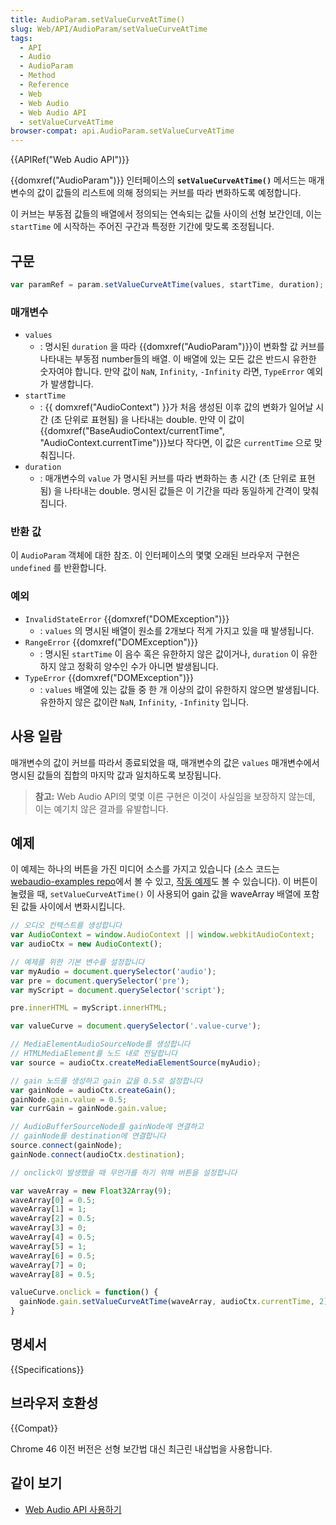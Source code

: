 ```yaml
---
title: AudioParam.setValueCurveAtTime()
slug: Web/API/AudioParam/setValueCurveAtTime
tags:
  - API
  - Audio
  - AudioParam
  - Method
  - Reference
  - Web
  - Web Audio
  - Web Audio API
  - setValueCurveAtTime
browser-compat: api.AudioParam.setValueCurveAtTime
---
```

{{APIRef("Web Audio API")}}

{{domxref("AudioParam")}} 인터페이스의 **`setValueCurveAtTime()`** 메서드는 매개변수의 값이 값들의 리스트에 의해 정의되는 커브를 따라 변화하도록 예정합니다.

이 커브는 부동점 값들의 배열에서 정의되는 연속되는 값들 사이의 선형 보간인데, 이는 `startTime` 에 시작하는 주어진 구간과 특정한 기간에 맞도록 조정됩니다.

## 구문

```js
var paramRef = param.setValueCurveAtTime(values, startTime, duration);
```

### 매개변수

- `values`
  - : 명시된 `duration` 을 따라 {{domxref("AudioParam")}}이 변화할 값 커브를 나타내는 부동점 number들의 배열. 이 배열에 있는 모든 값은 반드시 유한한 숫자여야 합니다. 만약 값이 `NaN`, `Infinity`, `-Infinity` 라면, `TypeError` 예외가 발생합니다.
- `startTime`
  - : {{ domxref("AudioContext") }}가 처음 생성된 이후 값의 변화가 일어날 시간 (초 단위로 표현됨) 을 나타내는 double. 만약 이 값이 {{domxref("BaseAudioContext/currentTime", "AudioContext.currentTime")}}보다 작다면, 이 값은 `currentTime` 으로 맞춰집니다.
- `duration`
  - : 매개변수의 `value` 가 명시된 커브를 따라 변화하는 총 시간 (초 단위로 표현됨) 을 나타내는 double. 명시된 값들은 이 기간을 따라 동일하게 간격이 맞춰집니다.

### 반환 값

이 `AudioParam` 객체에 대한 참조. 이 인터페이스의 몇몇 오래된 브라우저 구현은 `undefined` 를 반환합니다.

### 예외

- `InvalidStateError` {{domxref("DOMException")}}
  - : `values` 의 명시된 배열이 원소를 2개보다 적게 가지고 있을 때 발생됩니다.
- `RangeError` {{domxref("DOMException")}}
  - : 명시된 `startTime` 이 음수 혹은 유한하지 않은 값이거나, `duration` 이 유한하지 않고 정확히 양수인 수가 아니면 발생됩니다.
- `TypeError` {{domxref("DOMException")}}
  - : `values` 배열에 있는 값들 중 한 개 이상의 값이 유한하지 않으면 발생됩니다. 유한하지 않은 값이란 `NaN`, `Infinity`, `-Infinity` 입니다.

## 사용 일람

매개변수의 값이 커브를 따라서 종료되었을 때, 매개변수의 값은 `values` 매개변수에서 명시된 값들의 집합의 마지막 값과 일치하도록 보장됩니다.

> **참고:** Web Audio API의 몇몇 이른 구현은 이것이 사실임을
> 보장하지 않는데, 이는 예기치 않은 결과를 유발합니다.

## 예제

이 예제는 하나의 버튼을 가진 미디어 소스를 가지고 있습니다 (소스 코드는 [webaudio-examples
repo](https://github.com/mdn/webaudio-examples/blob/master/audio-param/index.html)에서 볼 수 있고, [작동 예제](https://mdn.github.io/webaudio-examples/audio-param/)도 볼 수 있습니다). 이 버튼이 눌렸을 때, `setValueCurveAtTime()` 이 사용되어 gain 값을 waveArray 배열에 포함된 값들 사이에서 변화시킵니다.

```js
// 오디오 컨텍스트를 생성합니다
var AudioContext = window.AudioContext || window.webkitAudioContext;
var audioCtx = new AudioContext();

// 예제를 위한 기본 변수를 설정합니다
var myAudio = document.querySelector('audio');
var pre = document.querySelector('pre');
var myScript = document.querySelector('script');

pre.innerHTML = myScript.innerHTML;

var valueCurve = document.querySelector('.value-curve');

// MediaElementAudioSourceNode를 생성합니다
// HTMLMediaElement를 노드 내로 전달합니다
var source = audioCtx.createMediaElementSource(myAudio);

// gain 노드를 생성하고 gain 값을 0.5로 설정합니다
var gainNode = audioCtx.createGain();
gainNode.gain.value = 0.5;
var currGain = gainNode.gain.value;

// AudioBufferSourceNode를 gainNode에 연결하고
// gainNode를 destination에 연결합니다
source.connect(gainNode);
gainNode.connect(audioCtx.destination);

// onclick이 발생했을 때 무언가를 하기 위해 버튼을 설정합니다

var waveArray = new Float32Array(9);
waveArray[0] = 0.5;
waveArray[1] = 1;
waveArray[2] = 0.5;
waveArray[3] = 0;
waveArray[4] = 0.5;
waveArray[5] = 1;
waveArray[6] = 0.5;
waveArray[7] = 0;
waveArray[8] = 0.5;

valueCurve.onclick = function() {
  gainNode.gain.setValueCurveAtTime(waveArray, audioCtx.currentTime, 2);
}
```

## 명세서

{{Specifications}}

## 브라우저 호환성

{{Compat}}

Chrome 46 이전 버전은 선형 보간법 대신 최근린 내삽법을 사용합니다.

## 같이 보기

- [Web Audio API 사용하기](/ko/docs/Web/API/Web_Audio_API/Using_Web_Audio_API)
